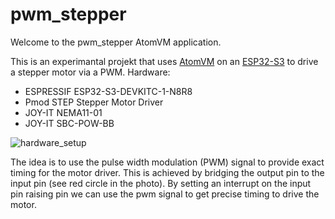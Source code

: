 # pwm_stepper

Welcome to the pwm_stepper AtomVM application.

This is an experimantal projekt that uses [AtomVM](http://atomvm.net)
on an [ESP32-S3](https://docs.espressif.com/projects/esp-dev-kits/en/latest/esp32s3/esp32-s3-devkitc-1/index.html#) to drive a stepper motor via a PWM.
Hardware:

- ESPRESSIF ESP32-S3-DEVKITC-1-N8R8
- Pmod STEP Stepper Motor Driver
- JOY-IT NEMA11-01
- JOY-IT SBC-POW-BB

![hardware_setup](https://github.com/odo/pwm_stepper/blob/main/doc/pwm_stepper.png?raw=true)

The idea is to use the pulse width modulation (PWM) signal to provide exact timing for the motor driver.
This is achieved by bridging the output pin to the input pin (see red circle in the photo).
By setting an interrupt on the input pin raising pin we can use the pwm signal to get precise timing to drive the motor.
